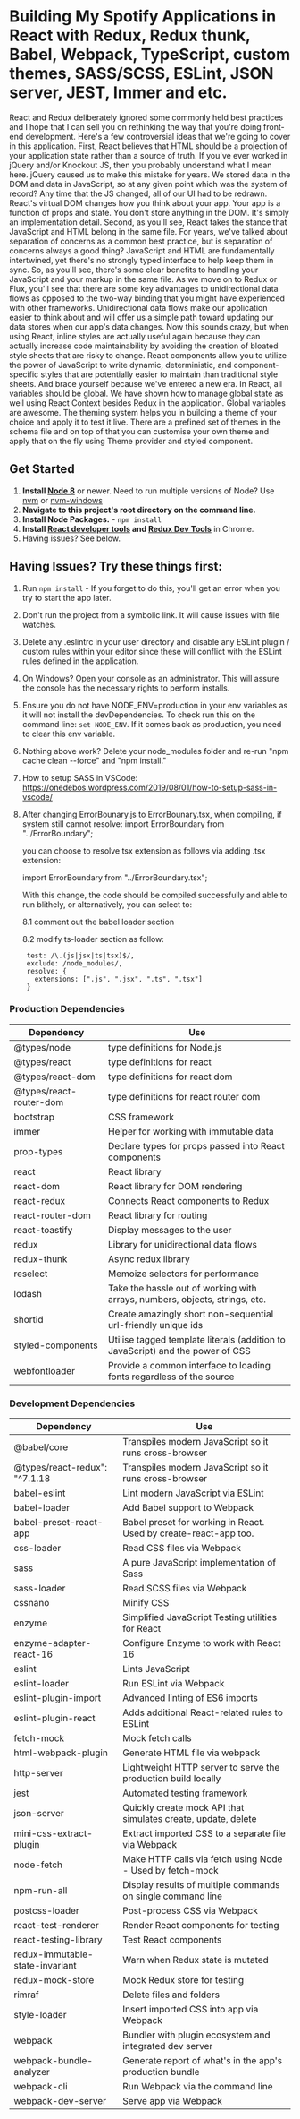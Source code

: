 # Building My Spotify Applications in React with Redux, Redux thunk, Babel, Webpack, TypeScript, custom themes, SASS/SCSS, ESLint, JSON server, JEST, Immer and etc.

 React and Redux deliberately ignored some commonly held best practices and I hope that I can sell you on rethinking the way that you're doing front-end development. Here's a few controversial ideas that we're going to cover in this application. First, React believes that HTML should be a projection of your application state rather than a source of truth. If you've ever worked in jQuery and/or Knockout JS, then you probably understand what I mean here. jQuery caused us to make this mistake for years. We stored data in the DOM and data in JavaScript, so at any given point which was the system of record? Any time that the JS changed, all of our UI had to be redrawn. React's virtual DOM changes how you think about your app. Your app is a function of props and state. You don't store anything in the DOM. It's simply an implementation detail. Second, as you'll see, React takes the stance that JavaScript and HTML belong in the same file. For years, we've talked about separation of concerns as a common best practice, but is separation of concerns always a good thing? JavaScript and HTML are fundamentally intertwined, yet there's no strongly typed interface to help keep them in sync. So, as you'll see, there's some clear benefits to handling your JavaScript and your markup in the same file. As we move on to Redux or Flux, you'll see that there are some key advantages to unidirectional data flows as opposed to the two-way binding that you might have experienced with other frameworks. Unidirectional data flows make our application easier to think about and will offer us a simple path toward updating our data stores when our app's data changes. Now this sounds crazy, but when using React, inline styles are actually useful again because they can actually increase code maintainability by avoiding the creation of bloated style sheets that are risky to change. React components allow you to utilize the power of JavaScript to write dynamic, deterministic, and component-specific styles that are potentially easier to maintain than traditional style sheets. And brace yourself because we've entered a new era. In React, all variables should be global. We have shown how to manage global state as well using React Context besides Redux in the application. Global variables are awesome. The theming system helps you in building a theme of your choice and apply it to test it live. There are a prefined set of themes in the schema file and on top of that you can customise your own theme and apply that on the fly using Theme provider and styled component.

## Get Started

1. **Install [Node 8](https://nodejs.org)** or newer. Need to run multiple versions of Node? Use [nvm](https://github.com/creationix/nvm) or [nvm-windows](https://github.com/coreybutler/nvm-windows)
2. **Navigate to this project's root directory on the command line.**
3. **Install Node Packages.** - `npm install`
4. **Install [React developer tools](https://chrome.google.com/webstore/detail/react-developer-tools/fmkadmapgofadopljbjfkapdkoienihi?hl=en) and [Redux Dev Tools](https://chrome.google.com/webstore/detail/redux-devtools/lmhkpmbekcpmknklioeibfkpmmfibljd?hl=en)** in Chrome.
5. Having issues? See below.

## Having Issues? Try these things first:

1. Run `npm install` - If you forget to do this, you'll get an error when you try to start the app later.
2. Don't run the project from a symbolic link. It will cause issues with file watches.
3. Delete any .eslintrc in your user directory and disable any ESLint plugin / custom rules within your editor since these will conflict with the ESLint rules defined in the application.
4. On Windows? Open your console as an administrator. This will assure the console has the necessary rights to perform installs.
5. Ensure you do not have NODE_ENV=production in your env variables as it will not install the devDependencies. To check run this on the command line: `set NODE_ENV`. If it comes back as production, you need to clear this env variable.
6. Nothing above work? Delete your node_modules folder and re-run "npm cache clean --force" and "npm install."
7. How to setup SASS in VSCode: https://onedebos.wordpress.com/2019/08/01/how-to-setup-sass-in-vscode/
8. After changing ErrorBounary.js to ErrorBounary.tsx, when compiling, if system still cannot resolve:
    import ErrorBoundary from "../ErrorBoundary";
    
    you can choose to resolve tsx extension as follows via adding .tsx extension:

    import ErrorBoundary from "../ErrorBoundary.tsx";

    With this change, the code should be compiled successfully and able to run blithely, or alternatively, you can select to:

    8.1 comment out the babel loader section
    
    8.2 modify ts-loader section as follow:

        test: /\.(js|jsx|ts|tsx)$/,
        exclude: /node_modules/,
        resolve: {
          extensions: [".js", ".jsx", ".ts", ".tsx"]
        }

### Production Dependencies

| **Dependency**            | **Use**                                                                         |
| ------------------------- | ------------------------------------------------------------------------------- |
| @types/node               | type definitions for Node.js                                                    |
| @types/react              | type definitions for react                                                      |
| @types/react-dom          | type definitions for react dom                                                  |
| @types/react-router-dom   | type definitions for react router dom                                           |
| bootstrap                 | CSS framework                                                                   |
| immer                     | Helper for working with immutable data                                          |
| prop-types                | Declare types for props passed into React components                            |
| react                     | React library                                                                   |
| react-dom                 | React library for DOM rendering                                                 |
| react-redux               | Connects React components to Redux                                              |
| react-router-dom          | React library for routing                                                       |
| react-toastify            | Display messages to the user                                                    |
| redux                     | Library for unidirectional data flows                                           |
| redux-thunk               | Async redux library                                                             |
| reselect                  | Memoize selectors for performance                                               |
| lodash                    | Take the hassle out of working with arrays, numbers, objects, strings, etc.     |
| shortid                   | Create amazingly short non-sequential url-friendly unique ids                   |
| styled-components         | Utilise tagged template literals (addition to JavaScript) and the power of CSS  |
| webfontloader             | Provide a common interface to loading fonts regardless of the source            |

### Development Dependencies

| **Dependency**                  | **Use**                                                          |
| ------------------------------- | ---------------------------------------------------------------- |
| @babel/core                     | Transpiles modern JavaScript so it runs cross-browser            |
| @types/react-redux": "^7.1.18   | Transpiles modern JavaScript so it runs cross-browser            |
| babel-eslint                    | Lint modern JavaScript via ESLint                                |
| babel-loader                    | Add Babel support to Webpack                                     |
| babel-preset-react-app          | Babel preset for working in React. Used by create-react-app too. |
| css-loader                      | Read CSS files via Webpack                                       |
| sass                            | A pure JavaScript implementation of Sass                         |
| sass-loader                     | Read SCSS files via Webpack                                      |
| cssnano                         | Minify CSS                                                       |
| enzyme                          | Simplified JavaScript Testing utilities for React                |
| enzyme-adapter-react-16         | Configure Enzyme to work with React 16                           |
| eslint                          | Lints JavaScript                                                 |
| eslint-loader                   | Run ESLint via Webpack                                           |
| eslint-plugin-import            | Advanced linting of ES6 imports                                  |
| eslint-plugin-react             | Adds additional React-related rules to ESLint                    |
| fetch-mock                      | Mock fetch calls                                                 |
| html-webpack-plugin             | Generate HTML file via webpack                                   |
| http-server                     | Lightweight HTTP server to serve the production build locally    |
| jest                            | Automated testing framework                                      |
| json-server                     | Quickly create mock API that simulates create, update, delete    |
| mini-css-extract-plugin         | Extract imported CSS to a separate file via Webpack              |
| node-fetch                      | Make HTTP calls via fetch using Node - Used by fetch-mock        |
| npm-run-all                     | Display results of multiple commands on single command line      |
| postcss-loader                  | Post-process CSS via Webpack                                     |
| react-test-renderer             | Render React components for testing                              |
| react-testing-library           | Test React components                                            |
| redux-immutable-state-invariant | Warn when Redux state is mutated                                 |
| redux-mock-store                | Mock Redux store for testing                                     |
| rimraf                          | Delete files and folders                                         |
| style-loader                    | Insert imported CSS into app via Webpack                         |
| webpack                         | Bundler with plugin ecosystem and integrated dev server          |
| webpack-bundle-analyzer         | Generate report of what's in the app's production bundle         |
| webpack-cli                     | Run Webpack via the command line                                 |
| webpack-dev-server              | Serve app via Webpack                                            |
